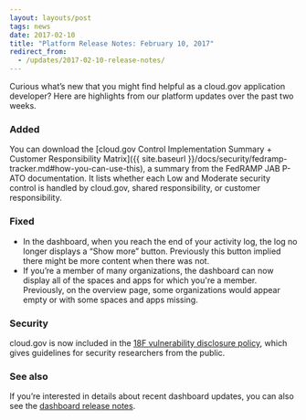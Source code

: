 ```yaml
---
layout: layouts/post
tags: news
date: 2017-02-10
title: "Platform Release Notes: February 10, 2017"
redirect_from:
  - /updates/2017-02-10-release-notes/
---
```


Curious what’s new that you might find helpful as a cloud.gov application developer? Here are highlights from our platform updates over the past two weeks.
<!--more-->

### Added
You can download the [cloud.gov Control Implementation Summary + Customer Responsibility Matrix]({{ site.baseurl }}/docs/security/fedramp-tracker.md#how-you-can-use-this), a summary from the FedRAMP JAB P-ATO documentation. It lists whether each Low and Moderate security control is handled by cloud.gov, shared responsibility, or customer responsibility.

### Fixed
- In the dashboard, when you reach the end of your activity log, the log no longer displays a “Show more” button. Previously this button implied there might be more content when there was not.
- If you’re a member of many organizations, the dashboard can now display all of the spaces and apps for which you're a member. Previously, on the overview page, some organizations would appear empty or with some spaces and apps missing.

### Security

cloud.gov is now included in the [18F vulnerability disclosure policy](https://18f.gsa.gov/vulnerability-disclosure-policy/), which gives guidelines for security researchers from the public.

### See also

If you’re interested in details about recent dashboard updates, you can also see the [dashboard release notes](https://github.com/18F/cg-dashboard/releases).
